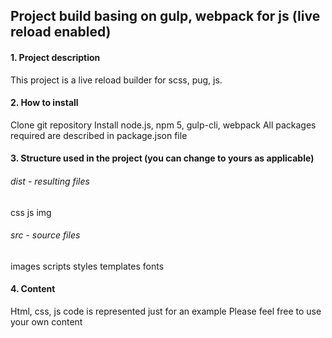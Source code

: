 ## Project build basing on gulp, webpack for js (live reload enabled)

#### 1. Project description

This project is a live reload builder for scss, pug, js.

#### 2. How to install

Clone git repository
Install node.js, npm 5, gulp-cli, webpack
All packages required are described in package.json file

#### 3. Structure used in the project (you can change to yours as applicable)

###### dist - resulting files
css
js
img

###### src - source files
images
scripts
styles
templates
fonts

#### 4. Content 

Html, css, js code is represented just for an example
Please feel free to use your own content